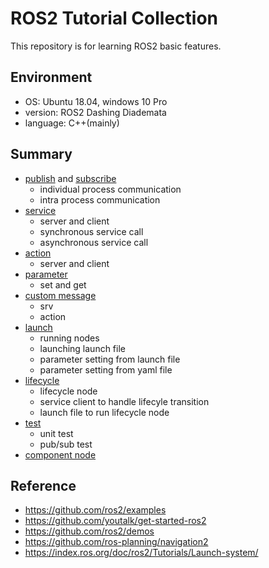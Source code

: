 # ROS2 Tutorial Collection

This repository is for learning ROS2 basic features.

## Environment
- OS: Ubuntu 18.04, windows 10 Pro
- version: ROS2 Dashing Diademata
- language: C++(mainly)

## Summary

- [publish](./tutorial_publisher) and [subscribe](./tutorial_listener)
  - individual process communication
  - intra process communication
- [service](./tutorial_service)
  - server and client
  - synchronous service call
  - asynchronous service call
- [action](./tutorial_action)
  - server and client
- [parameter](./tutorial_param)
  - set and get
- [custom message](./tutorial_msgs)
  - srv
  - action
- [launch](./tutorial_launch)
  - running nodes
  - launching launch file
  - parameter setting from launch file
  - parameter setting from yaml file
- [lifecycle](./tutorial_lifecycle)
  - lifecycle node
  - service client to handle lifecyle transition
  - launch file to run lifecycle node
- [test](./tutorial_test)
  - unit test
  - pub/sub test
- [component node](./tutorial_composition)


## Reference

- https://github.com/ros2/examples
- https://github.com/youtalk/get-started-ros2
- https://github.com/ros2/demos
- https://github.com/ros-planning/navigation2
- https://index.ros.org/doc/ros2/Tutorials/Launch-system/
